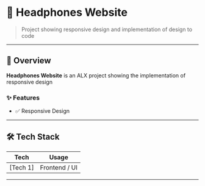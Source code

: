 # 🚀 Headphones Website

> Project showing responsive design and implementation of design to code

---

## 📖 Overview

**Headphones Website** is an ALX project showing the implementation of responsive design

### ✨ Features

- ✅ Responsive Design
---

## 🛠️ Tech Stack

| Tech       | Usage                         |
|------------|-------------------------------|
| [Tech 1]   | Frontend / UI                 |

---